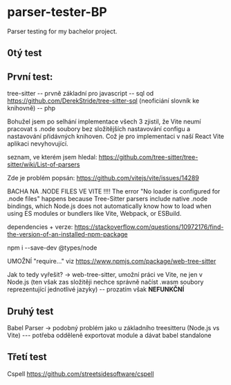 # parser-tester-BP
Parser testing for my bachelor project.

## 0tý test

## První test:

tree-sitter 
-- prvně základní pro javascript
-- sql od https://github.com/DerekStride/tree-sitter-sql (neoficiání slovník ke knihovně)
-- php 

Bohužel jsem po selhání implementace všech 3 zjistil, že Vite neumí pracovat s .node soubory bez složitějších nastavování configu a nastavování přidávných knihoven. Což je pro implementaci v naší React Vite aplikaci nevyhovující.

seznam, ve kterém jsem hledal: https://github.com/tree-sitter/tree-sitter/wiki/List-of-parsers


Zde je problém popsán: 
https://github.com/vitejs/vite/issues/14289

BACHA NA .NODE FILES VE VITE !!!! 
The error "No loader is configured for .node files" happens because Tree-Sitter parsers include native .node bindings, which Node.js does not automatically know how to load when using ES modules or bundlers like Vite, Webpack, or ESBuild.

dependencies + verze:
https://stackoverflow.com/questions/10972176/find-the-version-of-an-installed-npm-package


npm i --save-dev @types/node 

UMOŽNÍ "require..."         viz https://www.npmjs.com/package/web-tree-sitter 

Jak to tedy vyřešit?
-> web-tree-sitter, umožní práci ve Vite, ne jen v Node.js
(ten však zas složitěji nechce správně načíst .wasm soubory reprezentující jednotlivé jazyky)
-- prozatím však <b> NEFUNKČNÍ </b>

## Druhý test

Babel Parser
-> podobný problém jako u základního treesitteru (Node.js vs Vite)
--- potřeba odděleně exportovat module a dávat babel standalone


## Třetí test

Cspell 
https://github.com/streetsidesoftware/cspell